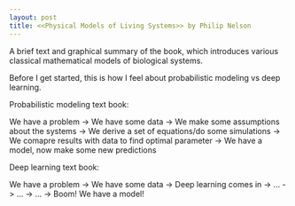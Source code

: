 ```yaml
---
layout: post
title: <<Physical Models of Living Systems>> by Philip Nelson
---
```


A brief text and graphical summary of the book, which introduces various classical mathematical models of biological systems.
  
Before I get started, this is how I feel about probabilistic modeling vs deep learning.
  
Probabilistic modeling text book:
  
We have a problem -> We have some data -> We make some assumptions about the systems -> We derive a set of equations/do some simulations -> We comapre results with data to find optimal parameter -> We have a model, now make some new predictions
  
Deep learning text book:

We have a problem -> We have some data -> Deep learning comes in -> ... -> ... -> ... -> Boom! We have a model!  
